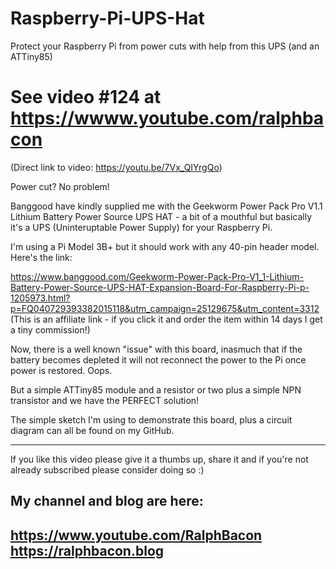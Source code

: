 # Raspberry-Pi-UPS-Hat
Protect your Raspberry Pi from power cuts with help from this UPS (and an ATTiny85)

# See video #124 at https://wwww.youtube.com/ralphbacon  
(Direct link to video: https://youtu.be/7Vx_QIYrgQo)  

Power cut? No problem!

Banggood have kindly supplied me with the Geekworm Power Pack Pro V1.1 Lithium Battery Power Source UPS HAT - a bit of a mouthful but basically it's a UPS (Uninteruptable Power Supply) for your Raspberry Pi.

I'm using a Pi Model 3B+ but it should work with any 40-pin header model. Here's the link:

https://www.banggood.com/Geekworm-Power-Pack-Pro-V1_1-Lithium-Battery-Power-Source-UPS-HAT-Expansion-Board-For-Raspberry-Pi-p-1205973.html?p=FQ040729393382015118&utm_campaign=25129675&utm_content=3312
(This is an affiliate link - if you click it and order the item within 14 days I get a tiny commission!)

Now, there is a well known "issue" with this board, inasmuch that if the battery becomes depleted it will not reconnect the power to the Pi once power is restored. Oops.

But a simple ATTiny85 module and a resistor or two plus a simple NPN transistor and we have the PERFECT solution!

The simple sketch I'm using to demonstrate this board, plus a circuit diagram can all be found on my GitHub.

---

If you like this video please give it a thumbs up, share it and if you're not already subscribed please consider doing so :)

My channel and blog are here:  
------------------------------------------------------------------  
https://www.youtube.com/RalphBacon  
https://ralphbacon.blog  
------------------------------------------------------------------




